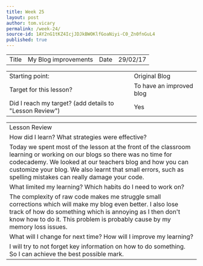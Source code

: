 ```yaml
---
title: Week 25
layout: post
author: tom.vicary
permalink: /week-24/
source-id: 1AY2nG1tKZ4IcjJDJkBWOKlfGoaNiyi-C0_Zn0fnGuL4
published: true
---
```

<table>
  <tr>
    <td>Title</td>
    <td> My Blog improvements</td>
    <td>Date</td>
    <td>29/02/17</td>
  </tr>
</table>


<table>
  <tr>
    <td>Starting point:</td>
    <td>Original Blog</td>
  </tr>
  <tr>
    <td>Target for this lesson?</td>
    <td>To have an improved blog</td>
  </tr>
  <tr>
    <td>Did I reach my target? (add details to "Lesson Review")</td>
    <td>Yes</td>
  </tr>
</table>


<table>
  <tr>
    <td>Lesson Review</td>
  </tr>
  <tr>
    <td>How did I learn? What strategies were effective?</td>
  </tr>
  <tr>
    <td>Today we spent most of the lesson at the front of the classroom learning or working on our blogs so there was no time for codecademy. We looked at our teachers blog and how you can customize your blog. We also learnt that small errors, such as spelling mistakes can really damage your code.</td>
  </tr>
  <tr>
    <td>What limited my learning? Which habits do I need to work on?</td>
  </tr>
  <tr>
    <td>The complexity of raw code makes me struggle small corrections which will make my blog even better. I also lose track of how do something which is annoying as I then don't know how to do it. This problem is probably cause by my memory loss issues.</td>
  </tr>
  <tr>
    <td>What will I change for next time? How will I improve my learning?</td>
  </tr>
  <tr>
    <td>I will try to not forget key information on how to do something. So I can achieve the best possible mark.</td>
  </tr>
</table>


